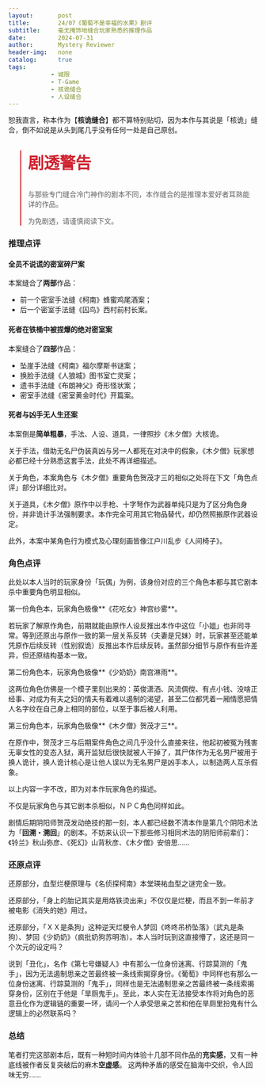 ```yaml
---
layout:       post
title:        24/07《葡萄不是幸福的水果》剧评
subtitle:     毫无掩饰地缝合玩家熟悉的推理作品
date:         2024-07-31
author:       Mystery Reviewer
header-img:   none
catalog:      true
tags:
            - 城限
            - T-Game
            - 核诡缝合
            - 人设缝合
---
```


恕我直言，称本作为【**核诡缝合**】都不算特别贴切，因为本作与其说是「核诡」缝合，倒不如说是从头到尾几乎没有任何一处是自己原创。

<blockquote style="border-left-color: rgb(207, 34, 46); padding: 0px 1em; margin-bottom: 16px;">
<p style="color: rgb(207, 34, 46); font-size: 2rem; font-weight: bold;">剧透警告</p>
<p>与那些专门缝合冷门神作的剧本不同，本作缝合的是推理本爱好者耳熟能详的作品。</p>
<p>为免剧透，请谨慎阅读下文。</p>
</blockquote>

### 推理点评
#### 全员不说谎的密室碎尸案

本案缝合了**两部**作品：
* 前一个密室手法缝《柯南》蜂蜜鸡尾酒案；
* 后一个密室手法缝《囚鸟》西村前村长案。

#### 死者在铁桶中被捏爆的绝对密室案

本案缝合了**四部**作品：
* 坠崖手法缝《柯南》福尔摩斯书谜案；
* 换脸手法缝《人狼城》图书室亡灵案；
* 遗书手法缝《布朗神父》奇形怪状案；
* 密室手法缝《密室黄金时代》开篇案。

#### 死者与凶手无人生还案

本案倒是**简单粗暴**，手法、人设、道具，一律照抄《木夕僧》大核诡。

关于手法，借助无名尸伪装真凶与另一人都死在对决中的假象，《木夕僧》玩家想必都已经十分熟悉这套手法，此处不再详细描述。

关于角色，本案角色与《木夕僧》重要角色贺茂才三的相似之处将在下文「角色点评」部分详细比对。

关于道具，《木夕僧》原作中以手枪、十字弩作为武器单纯只是为了区分角色身份，并非诡计手法强制要求。本作完全可用其它物品替代，却仍然照搬原作武器设定。

此外，本案中某角色行为模式及心理刻画皆像江户川乱步《人间椅子》。

### 角色点评

此处以本人当时的玩家身份「玩偶」为例，该身份对应的三个角色本都与其它剧本杀中重要角色明显相似。

第一份角色本，玩家角色极像**《花吃女》神宫纱雾**。

若玩家了解原作角色，前期就能由原作人设反推出本作中这位「小姐」也非同寻常。等到还原出与原作一致的第一层关系反转（夫妻是兄妹）时，玩家甚至还能单凭原作后续反转（性别叙诡）反推出本作后续反转。虽然部分细节与原作有些许差异，但还原结构基本一致。

第二份角色本，玩家角色极像**《少奶奶》南宫淋雨**。

这两位角色仿佛是一个模子里刻出来的：英俊潇洒、风流倜傥、有点小钱、没啥正经事、对成为有夫之妇的情夫有着难以遏制的渴望，甚至二位都凭着一厢情愿把情人名字纹在自己身上相同的部位，以至于事后被人利用。

第三份角色本，玩家角色极像**《木夕僧》贺茂才三**。

在原作中，贺茂才三与后期案件角色之间几乎没什么直接来往，他起初被冤为残害无辜女性的变态入狱，离开监狱后很快就被人干掉了，其尸体作为无名男尸被用于换人诡计，换人诡计核心是让他人误以为无名男尸是凶手本人，以制造两人互杀假象。

以上内容一字不改，即为对本作玩家角色的描述。

不仅是玩家角色与其它剧本杀相似，ＮＰＣ角色同样如此。

剧情后期阴阳师贺茂发动绝技的那一刻，本人都已经数不清本作是第几个阴阳术法为「**回溯・溯回**」的剧本。不妨来认识一下那些修习相同术法的阴阳师前辈们：《铃兰》秋山弥彦、《死幻》山背秋彦、《木夕僧》安倍思……

### 还原点评

还原部分，血型烂梗原理与《名侦探柯南》本堂瑛祐血型之谜完全一致。

还原部分，「身上的胎记其实是用烙铁烫出来」不仅仅是烂梗，而且不到一年前才被电影《消失的她》用过。

还原部分，「ＸＸ是条狗」这种逆天烂梗令人梦回《咚咚吊桥坠落》（武丸是条狗）、梦回《少奶奶》（疯批奶狗苏明浩）。本人当时玩到这直接懵了，这还是同一个次元的设定吗？

说到「丑化」，名作《第七号嫌疑人》中有那么一位身份迷离、行踪莫测的「鬼手」，因为无法遏制思亲之苦最终被一条线索揭穿身份。《葡萄》中同样也有那么一位身份迷离、行踪莫测的「鬼手」，同样也是无法遏制思亲之苦最终被一条线索揭穿身份，区别在于他是「旱厕鬼手」。至此，本人实在无法接受本作将对角色的恶意丑化作为逻辑链的重要一环，请问一个人承受思亲之苦和他在旱厕里扮鬼有什么逻辑上的必然联系吗？

### 总结

笔者打完这部剧本后，既有一种短时间内体验十几部不同作品的**充实感**，又有一种底线被作者反复突破后的麻木**空虚感**。 这两种矛盾的感受在脑海中交织，令人回味无穷……
